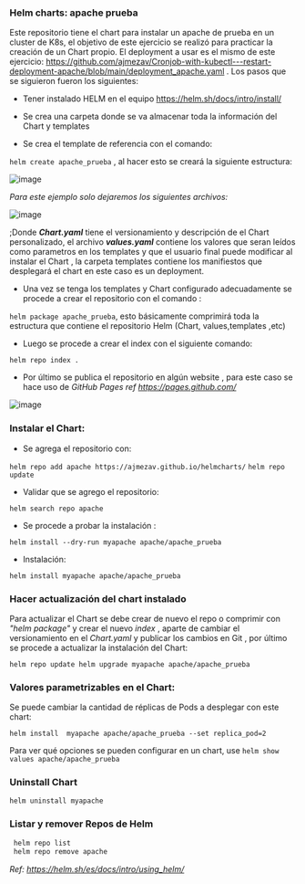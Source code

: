 ### Helm charts: apache prueba

Este repositorio tiene el chart para instalar un apache de prueba en un cluster de K8s, el objetivo de este ejercicio se realizó para practicar la creación de un Chart propio. El deployment a usar es el mismo de este ejercicio: https://github.com/ajmezav/Cronjob-with-kubectl---restart-deployment-apache/blob/main/deployment_apache.yaml . Los pasos que se siguieron fueron los siguientes:

 * Tener instalado HELM en el equipo https://helm.sh/docs/intro/install/
 
 * Se crea una carpeta donde se va almacenar toda la información del Chart y templates
 
 * Se crea el template de referencia con el comando: 
 
  `helm create apache_prueba`  , al hacer esto se creará la siguiente estructura: 


   ![image](https://user-images.githubusercontent.com/56460214/137990437-f85fa675-086a-4997-8982-5f231bd69491.png)

   _Para este ejemplo solo dejaremos los siguientes archivos:_

   ![image](https://user-images.githubusercontent.com/56460214/137990536-00d1ad70-ba77-4b4f-9ccf-ca9e8d9c0bdb.png)



  ;Donde ___Chart.yaml___ tiene el versionamiento y descripción de el Chart personalizado, el archivo ___values.yaml___ contiene los valores que seran leídos como parametros en  los templates y que el usuario final puede modificar al instalar el Chart , la carpeta templates contiene los manifiestos que desplegará el chart en este caso es un deployment.

* Una vez se tenga los templates y Chart configurado adecuadamente se procede a crear el repositorio con el comando : 
 
`helm package apache_prueba`, esto básicamente comprimirá toda la estructura que contiene el repositorio Helm (Chart, values,templates ,etc)

* Luego se procede a crear el index con el siguiente comando:

`helm repo index .`

* Por último se publica el repositorio en algún website , para este caso se hace uso de _GitHub Pages ref https://pages.github.com/_ 

![image](https://user-images.githubusercontent.com/56460214/137991145-cdf14975-f54b-4cd7-9f71-e949bd2e17c9.png)

### Instalar el Chart:

* Se agrega el repositorio con:

 `helm repo add apache https://ajmezav.github.io/helmcharts/`
  `helm repo update`
 
* Validar que se agrego el repositorio: 

 `helm search repo apache`

* Se procede a probar la instalación :

 `helm install --dry-run myapache apache/apache_prueba`

* Instalación:

 `helm install myapache apache/apache_prueba`

### Hacer actualización del chart instalado

Para actualizar el Chart se debe crear de nuevo el repo o comprimir con _"helm package"_ y crear el nuevo _index_ , aparte de cambiar el versionamiento en el _Chart.yaml_ y publicar los cambios en Git , por último se procede a actualizar la instalación del Chart:

`helm repo update
 helm upgrade myapache apache/apache_prueba`

### Valores parametrizables en el Chart:

Se puede cambiar la cantidad de réplicas de Pods a desplegar con este chart:

`helm install  myapache apache/apache_prueba --set replica_pod=2`

Para ver qué opciones se pueden configurar en un chart, use `helm show values apache/apache_prueba`


### Uninstall Chart

`helm uninstall myapache`

### Listar y remover Repos de Helm

```bash
 helm repo list
 helm repo remove apache
 ```

_Ref:_ _https://helm.sh/es/docs/intro/using_helm/_
